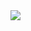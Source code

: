 <img src="https://capsule-render.vercel.app/api?type=soft&color=f0f5b0&height=200&section=header&text=CAU%20IOT&desc=2024120378%20이한빈&descAlignY=80&fontSize=80" />
